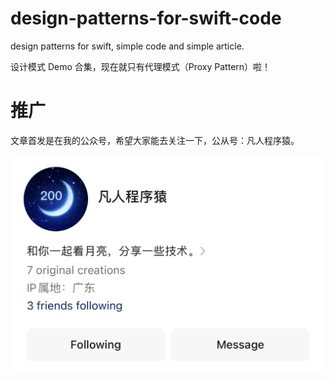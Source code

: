 # design-patterns-for-swift-code
design patterns for swift, simple code and simple article.

设计模式 Demo 合集，现在就只有代理模式（Proxy Pattern）啦！

# 推广

文章首发是在我的公众号，希望大家能去关注一下，公从号：凡人程序猿。

![official_account](img/official_account.png)
